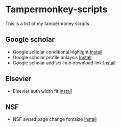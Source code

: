 # Tampermonkey-scripts
This is a list of my tampermoney scripts


## Google scholar
* Google scholar conditional highlight [Install](https://raw.githubusercontent.com/wang19891218/tampermonkey-scripts/master/google_scholar/google_scholar_conditional_highlight.user.js)
* Google scholar profile anlaysis [Install](https://raw.githubusercontent.com/wang19891218/tampermonkey-scripts/master/google_scholar/google_scholar_profile_analysis.user.js)
* Google scholar add sci-hub download link [Install](https://github.com/wang19891218/tampermonkey-scripts/raw/master/google_scholar/google_scholar_sci_hub_popup.user.js)

## Elsevier
* Elsevier auth width fit  [Install](https://github.com/wang19891218/tampermonkey-scripts/raw/master/elsevier/elsevier_viewer_auto_width_fit.user.js)


## NSF 
* NSF award page change fontsize [Install](https://raw.githubusercontent.com/wang19891218/tampermonkey-scripts/master/NSF/NSF_award_search_page_enhancement.user.js)

